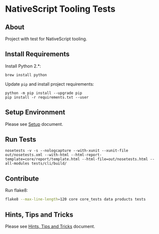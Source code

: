 # NativeScript Tooling Tests

## About

Project with test for NativeScript tooling.

## Install Requirements

Install Python 2.*:
```
brew install python
```

Update `pip` and install project requirements:
```
python -m pip install --upgrade pip
pip install -r requirements.txt --user
```

## Setup Environment

Please see [Setup](SETUP.md) document. 
   
## Run Tests

```
nosetests -v -s --nologcapture --with-xunit --xunit-file out/nosetests.xml --with-html --html-report-template=core/report/template.html --html-file=out/nosetests.html --all-modules tests/cli/build/
```

## Contribute

Run flake8:
```bash
flake8 --max-line-length=120 core core_tests data products tests
```
## Hints, Tips and Tricks

Please see [Hints, Tips and Tricks](HINTS.md) document.
